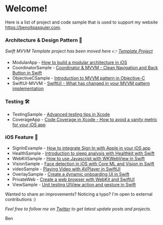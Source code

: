 # Welcome!

Here is a list of project and code sample that is used to support my website https://benoitpasquier.com.

### Architecture & Design Pattern 🧰

_Swift MVVM Template project has been moved here 👉 [Template Project](https://github.com/popei69/TemplateProject)_

* ModularApp - [How to build a modular architecture in iOS](https://benoitpasquier.com/how-build-modular-architecture-ios/)
* CoordinatorSample - [Coordinator & MVVM - Clean Navigation and Back Button in Swift](https://benoitpasquier.com/coordinator-pattern-navigation-back-button-swift/)
* ObjectiveCSample - [Introduction to MVVM pattern in Objective-C](https://benoitpasquier.com/introduction-mvvm-pattern-objective-c/)
* SwiftUI-MVVM - [SwiftUI - What has changed in your MVVM pattern implementation](https://benoitpasquier.com/swiftui-what-has-changed-in-mvvm-pattern-swift/)

### Testing 🛠

* TestingSample - [Advanced testing tips in Xcode](https://benoitpasquier.com//advanced-testing-tips-xcode/)
* CoverageApp - [Code Coverage in Xcode - How to avoid a vanity metric for your iOS app](https://benoitpasquier.com/code-coverage-xcode-avoid-vanity-metric-ios/) 

### iOS Feature 📱

* SignInExample - [How to integrate Sign In with Apple in your iOS app](https://benoitpasquier.com/how-to-integrate-sign-in-with-apple-ios/) 
* HealthSample - [Introduction to sleep analysis with Healthkit with Swift](https://benoitpasquier.com/sleep-healthkit/)
* WebKitSample - [How to use Javascript with WKWebView in Swift](https://benoitpasquier.com/ios-webkit-swift-and-javascript/)
* VisionSample - [Face detection in iOS with Core ML and Vision in Swift](https://benoitpasquier.com/face-detection-core-ml-vision-ios/)
* videoSample - [Playing Video with AVPlayer in SwiftUI](https://benoitpasquier.com/playing-video-avplayer-swiftui/)
* OverlaySample - [Create a dynamic onboarding UI in Swift](https://benoitpasquier.com/dynamic-onboarding-ios-swift/)
* PrivateWeb - [Create a web browser with WebKit and SwiftUI](https://benoitpasquier.com/create-webview-in-swiftui/)
* ViewSample - [Unit testing UIView action and gesture in Swift](https://benoitpasquier.com/unit-testing-uiview-action-gesture-swift/)

Wanted to share an improvements? Noticing a typo? I'm open to external contributions :)

_Feel free to follow me on [Twitter](https://twitter.com/benoitpasquier_) to get latest update posts and projects._

Ben
